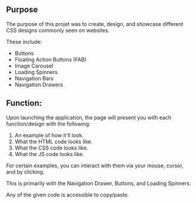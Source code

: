 Purpose
------------
The purpose of this projet was to create, design, and showcase different CSS designs commonly seen on websites. 

These include: 
- Buttons
- Floating Action Buttons (FAB)
- Image Carousel 
- Loading Spinners
- Navigation Bars
- Navigation Drawers

Function: 
------------
Upon launching the application, the page will present you with each function/design with the following: 

1. An example of how it'll look. 
2. What the HTML code looks like. 
3. What the CSS code looks like. 
4. What the JS code looks like. 

For certain examples, you can interact with them via your mouse, cursor, and by clicking. 

This is primarily with the Navigation Drawer, Buttons, and Loading Spinners. 

Any of the given code is accessible to copy/paste. 